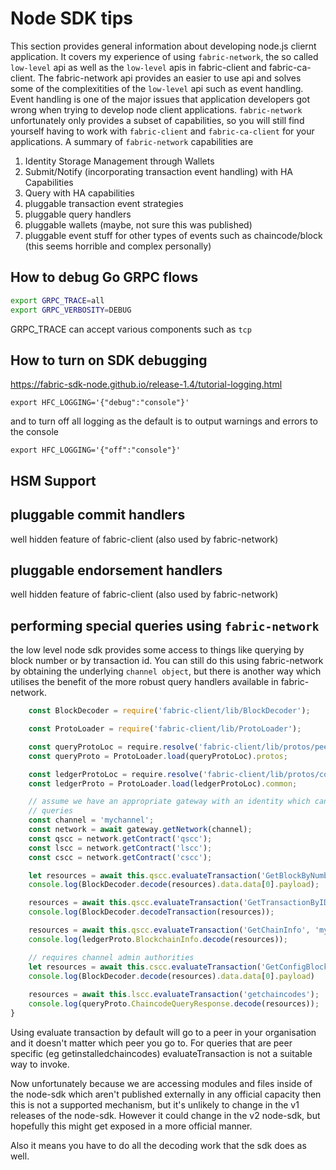 # Node SDK tips
This section provides general information about developing node.js cliernt application. It covers my experience of using `fabric-network`, the so called `low-level` api as well as the `low-level` apis in fabric-client and fabric-ca-client. The fabric-network api provides an easier to use api and solves some of the complexitities of the `low-level` api such as event handling. Event handling is one of the major issues that application developers got wrong when trying to develop node client applications. `fabric-network` unfortunately only provides a subset of capabilities, so you will still find yourself having to work with `fabric-client` and `fabric-ca-client` for your applications. A summary of `fabric-network` capabilities are
1. Identity Storage Management through Wallets
2. Submit/Notify (incorporating transaction event handling) with HA Capabilities
3. Query with HA capabilities
4. pluggable transaction event strategies
5. pluggable query handlers
6. pluggable wallets (maybe, not sure this was published)
7. pluggable event stuff for other types of events such as chaincode/block (this seems horrible and complex personally)

## How to debug Go GRPC flows

```bash
export GRPC_TRACE=all
export GRPC_VERBOSITY=DEBUG
```
GRPC_TRACE can accept various components such as `tcp`

## How to turn on SDK debugging
https://fabric-sdk-node.github.io/release-1.4/tutorial-logging.html
```
export HFC_LOGGING='{"debug":"console"}'
```

and to turn off all logging as the default is to output warnings and errors to the console

```
export HFC_LOGGING='{"off":"console"}'
```

## HSM Support


## pluggable commit handlers
well hidden feature of fabric-client (also used by fabric-network)

## pluggable endorsement handlers
well hidden feature of fabric-client (also used by fabric-network)

## performing special queries using `fabric-network`
the low level node sdk provides some access to things like querying by block number or by transaction id. You can still do this using fabric-network by obtaining the underlying `channel object`, but there is another way which utilises the benefit of the more robust query handlers available in fabric-network.

```javascript
	const BlockDecoder = require('fabric-client/lib/BlockDecoder');

	const ProtoLoader = require('fabric-client/lib/ProtoLoader');

	const queryProtoLoc = require.resolve('fabric-client/lib/protos/peer/query.proto');
	const queryProto = ProtoLoader.load(queryProtoLoc).protos;

	const ledgerProtoLoc = require.resolve('fabric-client/lib/protos/common/ledger.proto');
	const ledgerProto = ProtoLoader.load(ledgerProtoLoc).common;

	// assume we have an appropriate gateway with an identity which can perform all the 
	// queries
	const channel = 'mychannel';
	const network = await gateway.getNetwork(channel);
	const qscc = network.getContract('qscc');
	const lscc = network.getContract('lscc');
	const cscc = network.getContract('cscc');

    let resources = await this.qscc.evaluateTransaction('GetBlockByNumber', channel, '7');
    console.log(BlockDecoder.decode(resources).data.data[0].payload);

    resources = await this.qscc.evaluateTransaction('GetTransactionByID', channel, 'a494d037b2930263a533bab78efbe7bb2635fcda9b44ae58e03a275bad6b9331');
    console.log(BlockDecoder.decodeTransaction(resources));

    resources = await this.qscc.evaluateTransaction('GetChainInfo', 'mychannel');
    console.log(ledgerProto.BlockchainInfo.decode(resources));

	// requires channel admin authorities
	let resources = await this.cscc.evaluateTransaction('GetConfigBlock', 'mychannel');
	console.log(BlockDecoder.decode(resources).data.data[0].payload)
	
    resources = await this.lscc.evaluateTransaction('getchaincodes');
    console.log(queryProto.ChaincodeQueryResponse.decode(resources));
}
```
Using evaluate transaction by default will go to a peer in your organisation and it doesn't matter which peer you go to. For queries that are peer specific (eg getinstalledchaincodes) evaluateTransaction is not a suitable way to invoke. 

Now unfortunately because we are accessing modules and files inside of the node-sdk which aren't published externally in any official capacity then this is not a supported mechanism, but it's unlikely to change in the v1 releases of the node-sdk. However it could change in the v2 node-sdk, but hopefully this might get exposed in a more official manner.

Also it means you have to do all the decoding work that the sdk does as well.
